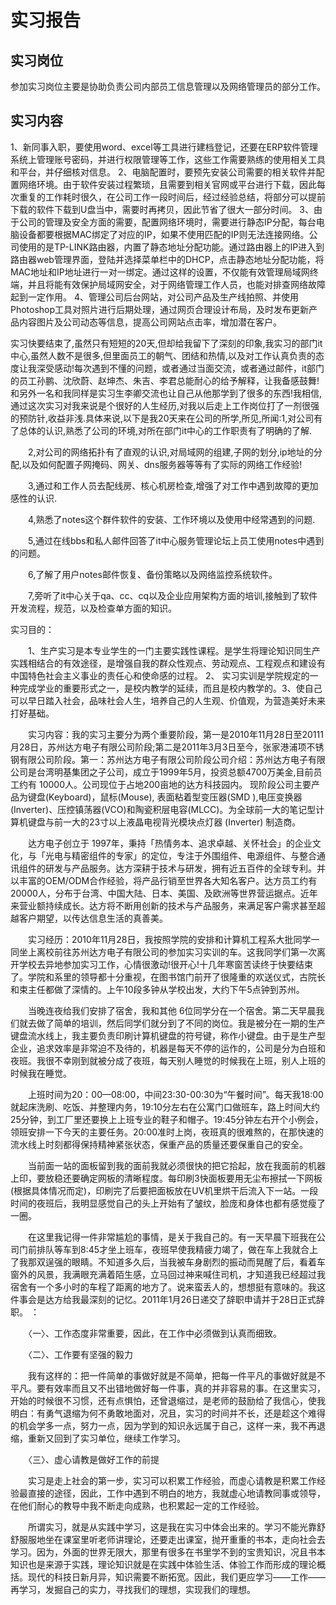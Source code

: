 # 实习报告

## 实习岗位
参加实习岗位主要是协助负责公司内部员工信息管理以及网络管理员的部分工作。

## 实习内容 
1、新同事入职，要使用word、excel等工具进行建档登记，还要在ERP软件管理系统上管理账号密码，并进行权限管理等工作，这些工作需要熟练的使用相关工具和平台，并仔细核对信息。
2、电脑配置时，要预先安装公司需要的相关软件并配置网络环境。由于软件安装过程繁琐，且需要到相关官网或平台进行下载，因此每次重复的工作耗时很久，在公司工作一段时间后，经过经验总结，将部分可以提前下载的软件下载到U盘当中，需要时再拷贝，因此节省了很大一部分时间。
3、由于公司的管理及安全方面的需要，配置网络环境时，需要进行静态IP分配，每台电脑设备都要根据MAC绑定了对应的IP，如果不使用匹配的IP则无法连接网络。公司使用的是TP-LINK路由器，内置了静态地址分配功能。通过路由器上的IP进入到路由器web管理界面，登陆并选择菜单栏中的DHCP，点击静态地址分配功能，将MAC地址和IP地址进行一对一绑定。通过这样的设置，不仅能有效管理局域网终端，并且将能有效保护局域网安全，对于网络管理工作人员，也能对排查网络故障起到一定作用。
4、管理公司后台网站，对公司产品及生产线拍照、并使用Photoshop工具对照片进行后期处理，通过网页合理设计布局，及时发布更新产品内容图片及公司动态等信息，提高公司网站点击率，增加潜在客户。


实习快要结束了,虽然只有短短的20天,但却给我留下了深刻的印象,我实习的部门it中心,虽然人数不是很多,但里面员工的朝气、团结和热情,以及对工作认真负责的态度让我深受感动!每次遇到不懂的问题，或者通过当面交流，或者通过邮件，it部门的员工孙鹏、沈欣蔚、赵坤杰、朱吉、李君总能耐心的给予解释，让我备感鼓舞!和另外一名和我同样是实习生李卿交流也让自己从他那学到了很多的东西!我相信,通过这次实习对我来说是个很好的人生经历,对我以后走上工作岗位打了一剂很强的预防针,收益非浅.具体来说,以下是我20天来在公司的所学,所见,所闻:1,对公司有了总体的认识,熟悉了公司的环境,对所在部门it中心的工作职责有了明确的了解.</p>
<p>　　2,对公司的网络拓扑有了直观的认识,对局域网的组建,子网的划分,ip地址的分配,以及如何配置子网掩码、网关、dns服务器等等有了实际的网络工作经验!</p>
<p>　　3,通过和工作人员去配线房、核心机房检查,增强了对工作中遇到故障的更加感性的认识.</p>
<p>　　4,熟悉了notes这个群件软件的安装、工作环境以及使用中经常遇到的问题.</p>
<p>　　5,通过在线bbs和私人邮件回答了it中心服务管理论坛上员工使用notes中遇到的问题。</p>
<p>　　6,了解了用户notes邮件恢复、备份策略以及网络监控系统软件。</p>
<p>　　7,旁听了it中心关于qa、cc、cq以及企业应用架构方面的培训,接触到了软件开发流程，规范，以及检查单方面的知识。</p>


实习目的：</p>
<p>　　1、生产实习是本专业学生的一门主要实践性课程。是学生将理论知识同生产实践相结合的有效途径，是增强自我的群众性观点、劳动观点、工程观点和建设有中国特色社会主义事业的责任心和使命感的过程。 2、 实习实训是学院规定的一种完成学业的重要形式之一，是校内教学的延续，而且是校内教学的。3、使自己可以早日踏入社会，品味社会人生，培养自己的人生观、价值观，为营造美好未来打好基础。</p>
<p>　　实习内容：我的实习主要分为两个重要阶段，第一是2010年11月28日至20111月28日，苏州达方电子有限公司阶段;第二是2011年3月3日至今，张家港浦项不锈钢有限公司阶段。第一：苏州达方电子有限公司阶段公司介绍：苏州达方电子有限公司是台湾明基集团之子公司，成立于1999年5月，投资总额4700万美金,目前员工约有 10000人。公司现位于占地200亩地的达方科技园内。 现阶段公司主要产品为键盘(Keyboard)，鼠标(Mouse), 表面粘着型变压器(SMD ),电压变换器(Inverter)、压控镇荡器(VCO)和陶瓷积层电容(MLCC)。为全球前一大的笔记型计算机键盘与前一大的23寸以上液晶电视背光模块点灯器 (Inverter) 制造商。</p>
<p>　　达方电子创立于 1997年，秉持「热情务本、追求卓越、关怀社会」的企业文化，与「光电与精密组件的专家」的定位，专注于外围组件、电源组件、与整合通讯组件的研发与产品服务。达方深耕于技术与研发，拥有近五百件的全球专利。并以丰富的OEM/ODM合作经验，将产品行销至世界各大知名客户。达方员工约有 20000人，分布于台湾、中国大陆、日本、美国、及欧洲等世界营运据点。近年来营业额持续成长。达方将不断用创新的技术与产品服务，来满足客户需求甚至超越客户期望，以传达信息生活的真善美。</p>
<p>　　实习经历：2010年11月28日，我按照学院的安排和计算机工程系大批同学一同坐上离校前往苏州达方电子有限公司的参加实习实训的车。这我同学们第一次离开学校去异地参加实习工作，心情很激动!很开心!十几年寒窗苦读终于快要结束了。学院和系里的领导都十分重视，在图书馆门前开了很隆重的欢送仪式，古院长和束主任都做了深情的。上午10段多钟从学校出发，大约下午5点钟到苏州。</p>
<p>　　当晚连夜给我们安排了宿舍，我和其他 6位同学分在一个宿舍。第二天早晨我们就去做了简单的培训，然后同学们就分到了不同的岗位。我是被分在一期的生产键盘流水线上，我主要负责印刷计算机键盘的符号键，称作小键盘。由于是生产型企业，追求效率是非常迫不及待的，机器是每天不停的运作的，公司是分为白班和夜班。我很不幸刚到就被分成了夜班，每天别人睡觉的时候我在上班，别人上班的时候我在睡觉。</p>
<p>　　上班时间为20：00&mdash;08:00，中间23:30-00:30为&ldquo;午餐时间&rdquo;。每天我18:00就起床洗刷、吃饭、并整理内务，19:10分左右在公寓门口做班车，路上时间大约25分钟，到工厂里还要换上上班专业的鞋子和帽子。19:45分钟左右开个小例会，领班安排一下今天的主要任务。20:00准时上岗，夜班真的很难熬的，在那快速的流水线上时刻都得保持精神紧张状态，保重产品的质量还要保重自己的安全。</p>
<p>　　当前面一站的面板留到我的面前我就必须很快的把它拾起，放在我面前的机器上印，要放稳还要确定网板的清晰程度。每印刷3快面板要用无尘布擦拭一下网板(根据具体情况而定)，印刷完了后要把面板放在UV机里烘干后流入下一站。一段时间的夜班后，我明显感觉自己的头上开始有了皱纹，脸庞和身体也都有感觉瘦了一圈。</p>
<p>　　在这里我记得一件非常尴尬的事情，是关于我自己的。有一天早晨下班我在公司门前排队等车到8:45才坐上班车，夜班早使我精疲力竭了，做在车上我就合上了我那双逞强的眼睛。不知道多久后，当我被车身剧烈的振动而晃醒了后，看着车窗外的风景，我满眼充满着陌生感，立马回过神来喊住司机，才知道我已经超过我宿舍有一个多小时的车程了距离的地方了。说来蛮丢人的，想想挺有意味的。我这件事会是达方给我最深刻的记忆。2011年1月26日递交了辞职申请并于28日正式辞职。 ：</p>
<p>　　〈一〉、工作态度非常重要，因此，在工作中必须做到认真而细致。</p>
<p>　　〈二〉、工作要有坚强的毅力</p>
<p>　　我有这样的：把一件简单的事做好就是不简单，把每一件平凡的事做好就是不平凡。要有效率而且又不出错地做好每一件事，真的并非容易的事。在这里实习，开始的时候很不习惯，还有点惧怕，还曾退缩过，是老师的鼓励给了我信心，使我明白：有勇气退缩为何不勇敢地面对，况且，实习的时间并不长，还是趁这个难得的机会学多一点，努力一点，因为学到的知识永远属于自己，这样一来，我不再退缩，重新又回到了实习单位，继续工作学习。</p>
<p>　　〈三〉、虚心请教是做好工作的前提</p>
<p>　　实习是走上社会的第一步，实习可以积累工作经验，而虚心请教是积累工作经验最直接的途径，因此，工作中遇到不明白的地方，我就虚心地请教同事或领导，在他们耐心的教导中我不断走向成熟，也积累起一定的工作经验。</p>
<p>　　所谓实习，就是从实践中学习，这是我在实习中体会出来的。学习不能光靠舒舒服服地坐在课室里听老师讲理论，还要走出课室，抛开重重的书本，走向社会去学习。因为，外面的世界无限大，那里有很多在书里学不到的宝贵知识，况且书本知识也是来源于实践，理论知识就是在实践中体验生活、体验工作而形成的理论概括。现代的科技日新月异，知识需要不断拓宽。因此，我们更应学习&mdash;&mdash;工作&mdash;&mdash;再学习，发掘自己的实力，寻找我们的理想，实现我们的理想。</p>